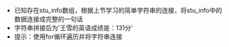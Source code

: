 - 已知存在stu\_info数组，根据上节学习的简单字符串的连接，将stu\_info中的数据连接成完整的一句话
- 字符串拼接后为'王雪的英语成绩是：131分'
- 提示：使用for循环遍历并将字符串连接